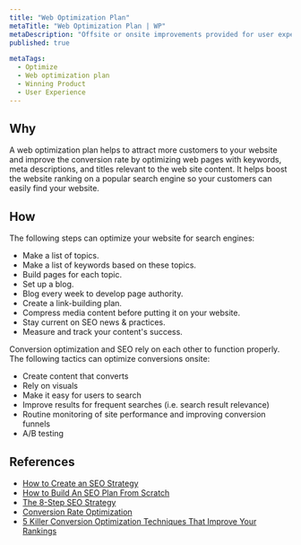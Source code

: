 ```yaml
---
title: "Web Optimization Plan"
metaTitle: "Web Optimization Plan | WP"
metaDescription: "Offsite or onsite improvements provided for user experience so that people are more likely to convert on your website."
published: true

metaTags:
  - Optimize
  - Web optimization plan
  - Winning Product
  - User Experience
---
```


## Why
A web optimization plan helps to attract more customers to your website and improve the conversion rate by optimizing web pages with keywords, meta descriptions, and titles relevant to the web site content. It helps boost the website ranking on a popular search engine so your customers can easily find your website.

## How
The following steps can optimize your website for search engines:

- Make a list of topics.
- Make a list of keywords based on these topics.
- Build pages for each topic.
- Set up a blog.
- Blog every week to develop page authority.
- Create a link-building plan.
- Compress media content before putting it on your website.
- Stay current on SEO news & practices.
- Measure and track your content's success.

Conversion optimization and SEO rely on each other to function properly. The following tactics can optimize conversions onsite:
- Create content that converts
- Rely on visuals
- Make it easy for users to search
- Improve results for frequent searches (i.e. search result relevance)
- Routine monitoring of site performance and improving conversion funnels
- A/B testing


## References
- [How to Create an SEO Strategy ](https://blog.hubspot.com/marketing/seo-strategy)
- [How to Build An SEO Plan From Scratch](https://www.quicksprout.com/seo-planning/)
- [The 8-Step SEO Strategy](https://moz.com/blog/the-8step-seo-strategy-step-1-define-your-target-audience-and-their-needs)
- [Conversion Rate Optimization](https://moz.com/learn/seo/conversion-rate-optimization)
- [5 Killer Conversion Optimization Techniques That Improve Your Rankings](https://neilpatel.com/blog/conversion-optimization-techniques-to-improve-rankings/)
